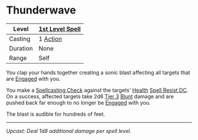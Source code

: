 # Thunderwave

| Level    | [1st Level Spell](1st%20Level%20Spells.md)                            |
| -------- | --------------------------------------------------------------------- |
| Casting  | 1 [Action](../../../../Game%20Procedures/Core%20Procedures/Action.md) |
| Duration | None                                                                  |
| Range    | Self                                                                  |

You clap your hands together creating a sonic blast affecting all targets that are [Engaged](../../../../Game%20Procedures/Conditions/Engaged.md) with you.

You make a [Spellcasting Check](../../../Spellcasting/Spellcasting%20Check.md) against the targets' [Health](../../../../Player%20Characters/Attributes/Health.md) [Spell Resist DC](../../../Spellcasting/Spell%20Resist%20DC.md). On a success, affected targets take 2d8 [Tier 3](../../../../Game%20Procedures/Combat/Damage/Damage%20Tiers/Tier%203.md) [Blunt](../../../../Game%20Procedures/Combat/Damage/Damage%20Types/Blunt.md) damage and are pushed back far enough to no longer be [Engaged](../../../../Game%20Procedures/Conditions/Engaged.md) with you.

The blast is audible for hundreds of feet.

---
*Upcast: Deal 1d8 additional damage per spell level.*
